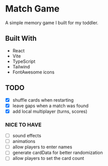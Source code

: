 # Match Game

A simple memory game I built for my toddler.

## Built With

- React
- Vite
- TypeScript
- Tailwind
- FontAwesome icons

## TODO

- [x] shuffle cards when restarting
- [x] leave gaps when a match was found
- [x] add local multiplayer (turns, scores)

### NICE TO HAVE

- [ ] sound effects
- [ ] animations
- [ ] allow players to enter names
- [ ] generate cardData for better randomization
- [ ] allow players to set the card count

